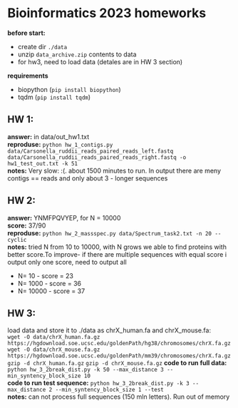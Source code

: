 # Bioinformatics 2023 homeworks

**before start:**
 - create dir `./data` 
 - unzip `data_archive.zip` contents to data
 - for hw3, need to load data (detales are in HW 3 section)

**requirements**
 - biopython (`pip install biopython`)
 - tqdm (`pip install tqdm`)


## HW 1:
**answer:** in data/out_hw1.txt \
**reproduse:** `python hw_1_contigs.py data/Carsonella_ruddii_reads_paired_reads_left.fastq data/Carsonella_ruddii_reads_paired_reads_right.fastq -o hw1_test_out.txt -k 51` \
**notes:** Very slow: :(. about 1500 minutes to run. In output there are meny contigs == reads and only about 3 - longer sequences

## HW 2:
**answer:** YNMFPQVYEP, for N = 10000 \
**score:** 37/90 \
**reproduse:** `python hw_2_massspec.py data/Spectrum_task2.txt -n 20 --cyclic` \
**notes:** tried N from 10 to 10000, with N grows we able to find proteins with better score.To improve- if there are multiple sequences with equal score i output only one score, need to output all
- N=    10 - score = 23
- N=  1000 - score = 36
- N= 10000 - score = 37

## HW 3:
load data and store it to ./data as chrX_human.fa and chrX_mouse.fa: \
`wget -O data/chrX_human.fa.gz https://hgdownload.soe.ucsc.edu/goldenPath/hg38/chromosomes/chrX.fa.gz ` \
`wget -O data/chrX_mouse.fa.gz https://hgdownload.soe.ucsc.edu/goldenPath/mm39/chromosomes/chrX.fa.gz` \
`gzip -d chrX_human.fa.gz`
`gzip -d chrX_mouse.fa.gz`
**code to run full data:** `python hw_3_2break_dist.py -k 50 --max_distance 3 --min_syntency_block_size 10` \
**code to run test sequence:** `python hw_3_2break_dist.py -k 3 --max_distance 2 --min_syntency_block_size 1 --test` \
**notes:** can not process full sequences (150 mln letters). Run out of memory

